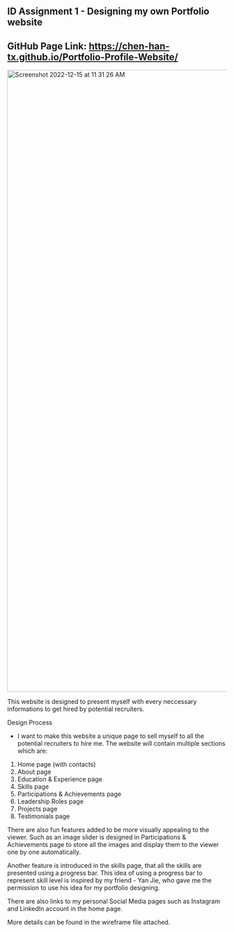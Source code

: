 ## ID Assignment 1 - Designing my own Portfolio website
## GitHub Page Link: https://chen-han-tx.github.io/Portfolio-Profile-Website/

<img width="1426" alt="Screenshot 2022-12-15 at 11 31 26 AM" src="https://user-images.githubusercontent.com/73086331/207766063-188f8736-167c-48ea-86a0-984c18ea6fa4.png">

This website is designed to present myself with every neccessary informations to get hired by potential recruiters.

Design Process
- I want to make this website a unique page to sell myself to all the potential recruiters to hire me. 
The website will contain multiple sections which are:
1. Home page (with contacts)
2. About page
3. Education & Experience page
4. Skills page
5. Participations & Achievements page
6. Leadership Roles page 
7. Projects page 
8. Testimonials page

There are also fun features added to be more visually appealing to the viewer. 
Such as an image slider is designed in Participations & Achievements page to 
store all the images and display them to the viewer one by one automatically.

Another feature is introduced in the skills page, that all the skills are presented
using a progress bar. This idea of using a progress bar to represent skill level is 
inspired by my friend - Yan Jie, who gave me the permission to use his idea for my portfolio designing.

There are also links to my personal Social Media pages such as Instagram and LinkedIn account in the
home page.

More details can be found in the wireframe file attached.





